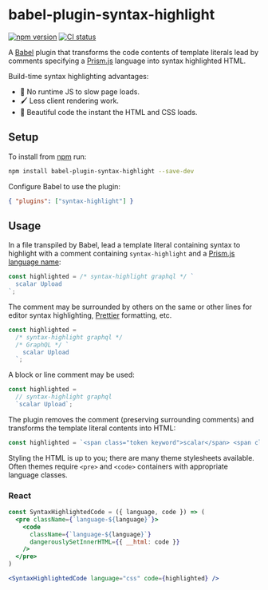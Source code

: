 # babel-plugin-syntax-highlight

[![npm version](https://badgen.net/npm/v/babel-plugin-syntax-highlight)](https://npm.im/babel-plugin-syntax-highlight) [![CI status](https://github.com/jaydenseric/babel-plugin-syntax-highlight/workflows/CI/badge.svg)](https://github.com/jaydenseric/babel-plugin-syntax-highlight/actions)

A [Babel](https://babeljs.io) plugin that transforms the code contents of template literals lead by comments specifying a [Prism.js](https://prismjs.com) language into syntax highlighted HTML.

Build-time syntax highlighting advantages:

- 🚀 No runtime JS to slow page loads.
- 🖌 Less client rendering work.
- 🎨 Beautiful code the instant the HTML and CSS loads.

## Setup

To install from [npm](https://npmjs.com) run:

```sh
npm install babel-plugin-syntax-highlight --save-dev
```

Configure Babel to use the plugin:

```json
{ "plugins": ["syntax-highlight"] }
```

## Usage

In a file transpiled by Babel, lead a template literal containing syntax to highlight with a comment containing `syntax-highlight` and a [Prism.js language name](https://prismjs.com/#supported-languages):

```js
const highlighted = /* syntax-highlight graphql */ `
  scalar Upload
`;
```

The comment may be surrounded by others on the same or other lines for editor syntax highlighting, [Prettier](https://prettier.io) formatting, etc.

```js
const highlighted =
  /* syntax-highlight graphql */
  /* GraphQL */ `
    scalar Upload
  `;
```

A block or line comment may be used:

```js
const highlighted =
  // syntax-highlight graphql
  `scalar Upload`;
```

The plugin removes the comment (preserving surrounding comments) and transforms the template literal contents into HTML:

```js
const highlighted = `<span class="token keyword">scalar</span> <span class="token class-name">Upload</span>`;
```

Styling the HTML is up to you; there are many theme stylesheets available. Often themes require `<pre>` and `<code>` containers with appropriate language classes.

### React

```jsx
const SyntaxHighlightedCode = ({ language, code }) => (
  <pre className={`language-${language}`}>
    <code
      className={`language-${language}`}
      dangerouslySetInnerHTML={{ __html: code }}
    />
  </pre>
)

<SyntaxHighlightedCode language="css" code={highlighted} />
```

